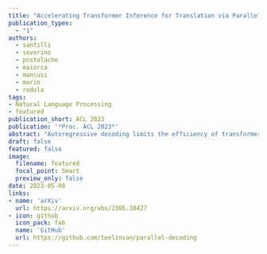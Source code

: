 ```yaml
---
title: "Accelerating Transformer Inference for Translation via Parallel Decoding"
publication_types:
  - "1"
authors:
  - santilli
  - severino
  - postolache
  - maiorca
  - mancusi
  - marin
  - rodola
tags:
- Natural Language Processing
- featured
publication_short: ACL 2023
publication: '*Proc. ACL 2023*'
abstract: "Autoregressive decoding limits the efficiency of transformers for Machine Translation (MT). The community proposed specific network architectures and learning-based methods to solve this issue, which are expensive and require changes to the MT model, trading inference speed at the cost of the translation quality. In this paper, we propose to address the problem from the point of view of decoding algorithms, as a less explored but rather compelling direction. We propose to reframe the standard greedy autoregressive decoding of MT with a parallel formulation leveraging Jacobi and Gauss-Seidel fixed-point iteration methods for fast inference. This formulation allows to speed up existing models without training or modifications while retaining translation quality. We present three parallel decoding algorithms and test them on different languages and models showing how the parallelization introduces a speedup up to 38% w.r.t. the standard autoregressive decoding and nearly 2x when scaling the method on parallel resources. Finally, we introduce a decoding dependency graph visualizer (DDGviz) that let us see how the model has learned the conditional dependence between tokens and inspect the decoding procedure."
draft: false
featured: false
image:
  filename: featured
  focal_point: Smart
  preview_only: false
date: 2023-05-08
links:
- name: 'arXiv'
  url: https://arxiv.org/abs/2305.10427
- icon: github
  icon_pack: fab
  name: 'GitHub'
  url: https://github.com/teelinsan/parallel-decoding
---
```

